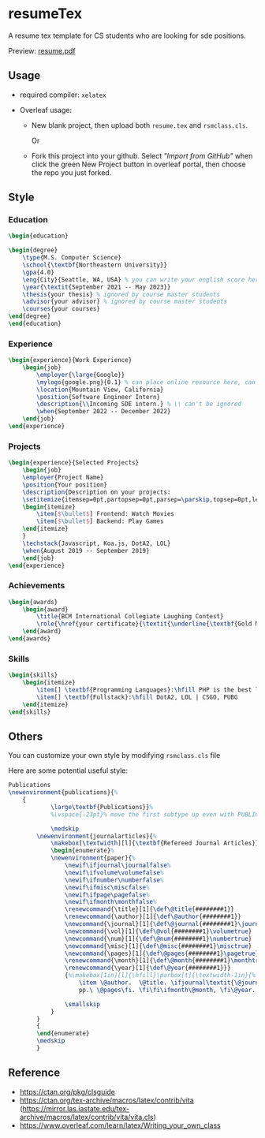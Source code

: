 # resumeTex
A resume tex template for CS students who are looking for sde positions.

Preview: [resume.pdf](./resume.pdf)

## Usage

* required compiler: `xelatex`

* Overleaf usage: 

  * New blank project, then upload both `resume.tex` and `rsmclass.cls`.

    Or

  * Fork this project into your github. Select *"Import from GitHub"* when click the green New Project button in overleaf portal, then choose the repo you just forked. 

## Style

### Education

```tex
\begin{education}

\begin{degree}
	\type{M.S. Computer Science}
	\school{\textbf{Northeastern University}} 
	\gpa{4.0}
	\eng{City}{Seattle, WA, USA} % you can write your english score here. e.g. \eng{GRE}{339}
	\year{\textit{September 2021 -- May 2023}}
	\thesis{your thesis} % ignored by course master students
	\advisor{your advisor} % ignored by course master students
	\courses{your courses}	
\end{degree}
\end{education}
```

### Experience

```tex
\begin{experience}{Work Experience}
	\begin{job}
		\employer{\large{Google}}
		\mylogo{google.png}{0.1} % can place online resource here, can be scaled between 0.f~1.f
		\location{Mountain View, California}
		\position{Software Engineer Intern}
		\description{\\Incoming SDE intern.} % \\ can't be ignored
		\when{September 2022 -- December 2022}
	\end{job}
\end{experience}
```

### Projects

```tex
\begin{experience}{Selected Projects}
	\begin{job}
	\employer{Project Name}
	\position{Your position}
	\description{Description on your projects:	
	\setitemize{itemsep=0pt,partopsep=0pt,parsep=\parskip,topsep=0pt,leftmargin=20pt} % can't be ignored, you can adjust above parameters at your will.
	\begin{itemize}
		\item[$\bullet$] Frontend: Watch Movies
		\item[$\bullet$] Backend: Play Games
	\end{itemize}
	}
	\techstack{Javascript, Koa.js, DotA2, LOL}
	\when{August 2019 -- September 2019}
	\end{job}
\end{experience}
```

### Achievements

```tex
\begin{awards}
	\begin{award}
		\title{BCM International Collegiate Laughing Contest}  
		\role{\href{your certificate}{\textit{\underline{\textbf{Gold Medal}}}}}\startdate{November 2021}
	\end{award}
\end{awards}
```

### Skills

```tex
\begin{skills}
	\begin{itemize} 
		\item[] \textbf{Programming Languages}:\hfill PHP is the best language in the world.
		\item[] \textbf{Fullstack}:\hfill DotA2, LOL | CSGO, PUBG
	\end{itemize}
\end{skills}
```



## Others

You can customize your own style by modifying `rsmclass.cls` file

Here are some potential useful style:

```tex
Publications
\newenvironment{publications}{%
    {
    		\large\textbf{Publications}}%
    		%\vspace{-23pt}% move the first subtype up even with PUBLICATIONS

    		\medskip
        \newenvironment{journalarticles}{%
            \makebox[\textwidth][l]{\textbf{Refereed Journal Articles}}%
            \begin{enumerate}%
            \newenvironment{paper}{%
                \newif\ifjournal\journalfalse%
                \newif\ifvolume\volumefalse%
                \newif\ifnumber\numberfalse%
                \newif\ifmisc\miscfalse%
                \newif\ifpage\pagefalse%
                \newif\ifmonth\monthfalse%
                \renewcommand{\title}[1]{\def\@title{########1}}
                \renewcommand{\author}[1]{\def\@author{########1}}
                \newcommand{\journal}[1]{\def\@journal{########1}\journaltrue}
                \newcommand{\vol}[1]{\def\@vol{########1}\volumetrue}
                \newcommand{\num}[1]{\def\@num{########1}\numbertrue}
                \newcommand{\misc}[1]{\def\@misc{########1}\misctrue}
                \newcommand{\pages}[1]{\def\@pages{########1}\pagetrue}
                \renewcommand{\month}[1]{\def\@month{########1}\monthtrue}
                \renewcommand{\year}[1]{\def\@year{########1}}}
                {%\makebox[1in][l]{\hfill}\parbox[t]{\textwidth-1in}{%
                    \item \@author.  \@title. \ifjournal\textit{\@journal}. \fi\ifvolume\@vol\ifnumber(\@num)\ifpage,\ %
                    pp.\ \@pages\fi. \fi\fi\ifmonth\@month, \fi\@year.  \ifmisc\@misc.\fi%}

                \smallskip
            }
        }
        {
        \end{enumerate}
        \medskip
        }
```



## Reference

* https://ctan.org/pkg/clsguide
* https://ctan.org/tex-archive/macros/latex/contrib/vita (https://mirror.las.iastate.edu/tex-archive/macros/latex/contrib/vita/vita.cls)
* https://www.overleaf.com/learn/latex/Writing_your_own_class
